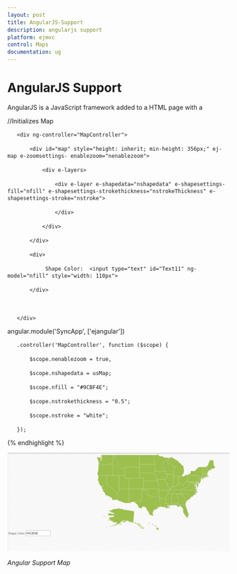 ```yaml
---
layout: post
title: AngularJS-Support
description: angularjs support
platform: ejmvc
control: Maps
documentation: ug
---
```


# AngularJS Support

AngularJS is a JavaScript framework added to a HTML page with a <script> tag. It extends HTML attributes with directives and binds data to HTML with expressions. AngularJS directives allow you to specify custom and reusable HTML tags that moderate the behavior of certain elements. Angularbinding uses directives to plug its action into the page. Directives, all prefaced with ng-, are placed in HTML attributes. To know more about Angular binding refer to: [http://help.syncfusion.com/ug/js/#!documents/angularjs.htm](http://help.syncfusion.com/ug/js/)

Apply the plugin and property assigning the Map element through the directive that starts with the letter “e-“.  The following code illustrates how to bind data to the Map component through Angular support.



{% highlight js %}


//References to be added for angular support.



   <script src="@Url.Content("~/Scripts/angular.min.js")"></script>

   <script src="@Url.Content("~/Scripts/ej/ej.widget.angular.min.js")"></script>    

   <script src="@Url.Content("~/Scripts/MapsData/USA.js")"></script>

//Initializes Map

   <div ng-app="SyncApp">

       <div ng-controller="MapController">           

           <div id="map" style="height: inherit; min-height: 356px;" ej-map e-zoomsettings- enablezoom="nenablezoom">

               <div e-layers>

                   <div e-layer e-shapedata="nshapedata" e-shapesettings-fill="nfill" e-shapesettings-strokethickness="nstrokeThickness" e-shapesettings-stroke="nstroke">

                   </div>

               </div>

           </div>       

           <div>

                Shape Color:  <input type="text" id="Text11" ng-model="nfill" style="width: 110px">

           </div> 



       </div>

   </div>

angular.module('SyncApp', ['ejangular'])

       .controller('MapController', function ($scope) {          

           $scope.nenablezoom = true,          

           $scope.nshapedata = usMap;

           $scope.nfill = "#9CBF4E";

           $scope.nstrokethickness = "0.5";

           $scope.nstroke = "white";      

       });



{% endhighlight %}



![](AngularJS-Support_images/AngularJS-Support_img1.png)

_Angular Support Map_





